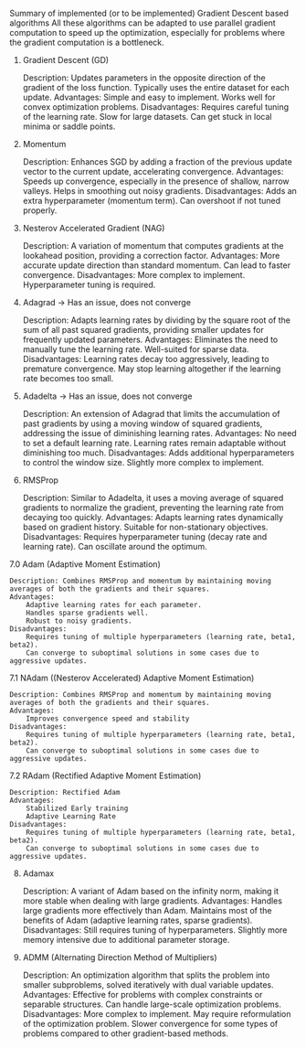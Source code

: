Summary of implemented (or to be implemented) Gradient Descent based algorithms
All these algorithms can be adapted to use parallel gradient computation to speed up the optimization, especially for problems where the gradient computation is a bottleneck.


1. Gradient Descent (GD)

    Description: Updates parameters in the opposite direction of the gradient of the loss function. Typically uses the entire dataset for each update.
    Advantages:
        Simple and easy to implement.
        Works well for convex optimization problems.
    Disadvantages:
        Requires careful tuning of the learning rate.
        Slow for large datasets.
        Can get stuck in local minima or saddle points.


2. Momentum

    Description: Enhances SGD by adding a fraction of the previous update vector to the current update, accelerating convergence.
    Advantages:
        Speeds up convergence, especially in the presence of shallow, narrow valleys.
        Helps in smoothing out noisy gradients.
    Disadvantages:
        Adds an extra hyperparameter (momentum term).
        Can overshoot if not tuned properly.


3. Nesterov Accelerated Gradient (NAG)

    Description: A variation of momentum that computes gradients at the lookahead position, providing a correction factor.
    Advantages:
        More accurate update direction than standard momentum.
        Can lead to faster convergence.
    Disadvantages:
        More complex to implement.
        Hyperparameter tuning is required.


4. Adagrad -> Has an issue, does not converge

    Description: Adapts learning rates by dividing by the square root of the sum of all past squared gradients, providing smaller updates for frequently updated parameters.
    Advantages:
        Eliminates the need to manually tune the learning rate.
        Well-suited for sparse data.
    Disadvantages:
        Learning rates decay too aggressively, leading to premature convergence.
        May stop learning altogether if the learning rate becomes too small.


5. Adadelta -> Has an issue, does not converge

    Description: An extension of Adagrad that limits the accumulation of past gradients by using a moving window of squared gradients, addressing the issue of diminishing learning rates.
    Advantages:
        No need to set a default learning rate.
        Learning rates remain adaptable without diminishing too much.
    Disadvantages:
        Adds additional hyperparameters to control the window size.
        Slightly more complex to implement.


6. RMSProp

    Description: Similar to Adadelta, it uses a moving average of squared gradients to normalize the gradient, preventing the learning rate from decaying too quickly.
    Advantages:
        Adapts learning rates dynamically based on gradient history.
        Suitable for non-stationary objectives.
    Disadvantages:
        Requires hyperparameter tuning (decay rate and learning rate).
        Can oscillate around the optimum.


7.0 Adam (Adaptive Moment Estimation)

    Description: Combines RMSProp and momentum by maintaining moving averages of both the gradients and their squares.
    Advantages:
        Adaptive learning rates for each parameter.
        Handles sparse gradients well.
        Robust to noisy gradients.
    Disadvantages:
        Requires tuning of multiple hyperparameters (learning rate, beta1, beta2).
        Can converge to suboptimal solutions in some cases due to aggressive updates.


7.1 NAdam ((Nesterov Accelerated) Adaptive Moment Estimation)

    Description: Combines RMSProp and momentum by maintaining moving averages of both the gradients and their squares.
    Advantages:
        Improves convergence speed and stability
    Disadvantages:
        Requires tuning of multiple hyperparameters (learning rate, beta1, beta2).
        Can converge to suboptimal solutions in some cases due to aggressive updates.


7.2 RAdam (Rectified Adaptive Moment Estimation)

    Description: Rectified Adam
    Advantages:
        Stabilized Early training
        Adaptive Learning Rate
    Disadvantages:
        Requires tuning of multiple hyperparameters (learning rate, beta1, beta2).
        Can converge to suboptimal solutions in some cases due to aggressive updates.


8. Adamax

    Description: A variant of Adam based on the infinity norm, making it more stable when dealing with large gradients.
    Advantages:
        Handles large gradients more effectively than Adam.
        Maintains most of the benefits of Adam (adaptive learning rates, sparse gradients).
    Disadvantages:
        Still requires tuning of hyperparameters.
        Slightly more memory intensive due to additional parameter storage.


9. ADMM (Alternating Direction Method of Multipliers)

    Description: An optimization algorithm that splits the problem into smaller subproblems, solved iteratively with dual variable updates.
    Advantages:
        Effective for problems with complex constraints or separable structures.
        Can handle large-scale optimization problems.
    Disadvantages:
        More complex to implement.
        May require reformulation of the optimization problem.
        Slower convergence for some types of problems compared to other gradient-based methods.
    